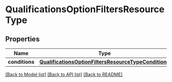 # QualificationsOptionFiltersResourceType


## Properties

Name | Type | Description | Notes
------------ | ------------- | ------------- | -------------
**conditions** | [**QualificationsOptionFiltersResourceTypeConditions**](QualificationsOptionFiltersResourceTypeConditions.md) |  | [optional] 

[[Back to Model list]](../README.md#documentation-for-models) [[Back to API list]](../README.md#documentation-for-api-endpoints) [[Back to README]](../README.md)


